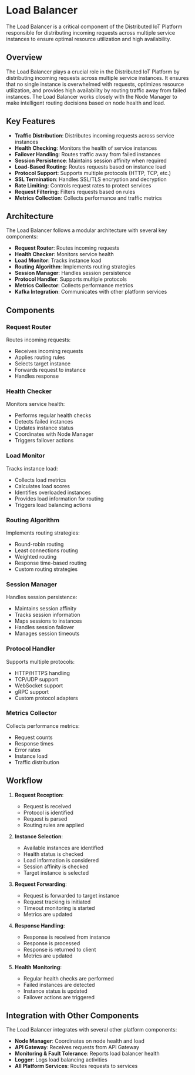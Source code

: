# Load Balancer

The Load Balancer is a critical component of the Distributed IoT Platform responsible for distributing incoming requests across multiple service instances to ensure optimal resource utilization and high availability.

## Overview

The Load Balancer plays a crucial role in the Distributed IoT Platform by distributing incoming requests across multiple service instances. It ensures that no single instance is overwhelmed with requests, optimizes resource utilization, and provides high availability by routing traffic away from failed instances. The Load Balancer works closely with the Node Manager to make intelligent routing decisions based on node health and load.

## Key Features

- **Traffic Distribution**: Distributes incoming requests across service instances
- **Health Checking**: Monitors the health of service instances
- **Failover Handling**: Routes traffic away from failed instances
- **Session Persistence**: Maintains session affinity when required
- **Load-Based Routing**: Routes requests based on instance load
- **Protocol Support**: Supports multiple protocols (HTTP, TCP, etc.)
- **SSL Termination**: Handles SSL/TLS encryption and decryption
- **Rate Limiting**: Controls request rates to protect services
- **Request Filtering**: Filters requests based on rules
- **Metrics Collection**: Collects performance and traffic metrics

## Architecture

The Load Balancer follows a modular architecture with several key components:

- **Request Router**: Routes incoming requests
- **Health Checker**: Monitors service health
- **Load Monitor**: Tracks instance load
- **Routing Algorithm**: Implements routing strategies
- **Session Manager**: Handles session persistence
- **Protocol Handler**: Supports multiple protocols
- **Metrics Collector**: Collects performance metrics
- **Kafka Integration**: Communicates with other platform services

## Components

### Request Router

Routes incoming requests:
- Receives incoming requests
- Applies routing rules
- Selects target instance
- Forwards request to instance
- Handles response

### Health Checker

Monitors service health:
- Performs regular health checks
- Detects failed instances
- Updates instance status
- Coordinates with Node Manager
- Triggers failover actions

### Load Monitor

Tracks instance load:
- Collects load metrics
- Calculates load scores
- Identifies overloaded instances
- Provides load information for routing
- Triggers load balancing actions

### Routing Algorithm

Implements routing strategies:
- Round-robin routing
- Least connections routing
- Weighted routing
- Response time-based routing
- Custom routing strategies

### Session Manager

Handles session persistence:
- Maintains session affinity
- Tracks session information
- Maps sessions to instances
- Handles session failover
- Manages session timeouts

### Protocol Handler

Supports multiple protocols:
- HTTP/HTTPS handling
- TCP/UDP support
- WebSocket support
- gRPC support
- Custom protocol adapters

### Metrics Collector

Collects performance metrics:
- Request counts
- Response times
- Error rates
- Instance load
- Traffic distribution

## Workflow

1. **Request Reception**:
   - Request is received
   - Protocol is identified
   - Request is parsed
   - Routing rules are applied

2. **Instance Selection**:
   - Available instances are identified
   - Health status is checked
   - Load information is considered
   - Session affinity is checked
   - Target instance is selected

3. **Request Forwarding**:
   - Request is forwarded to target instance
   - Request tracking is initiated
   - Timeout monitoring is started
   - Metrics are updated

4. **Response Handling**:
   - Response is received from instance
   - Response is processed
   - Response is returned to client
   - Metrics are updated

5. **Health Monitoring**:
   - Regular health checks are performed
   - Failed instances are detected
   - Instance status is updated
   - Failover actions are triggered

## Integration with Other Components

The Load Balancer integrates with several other platform components:

- **Node Manager**: Coordinates on node health and load
- **API Gateway**: Receives requests from API Gateway
- **Monitoring & Fault Tolerance**: Reports load balancer health
- **Logger**: Logs load balancing activities
- **All Platform Services**: Routes requests to services
